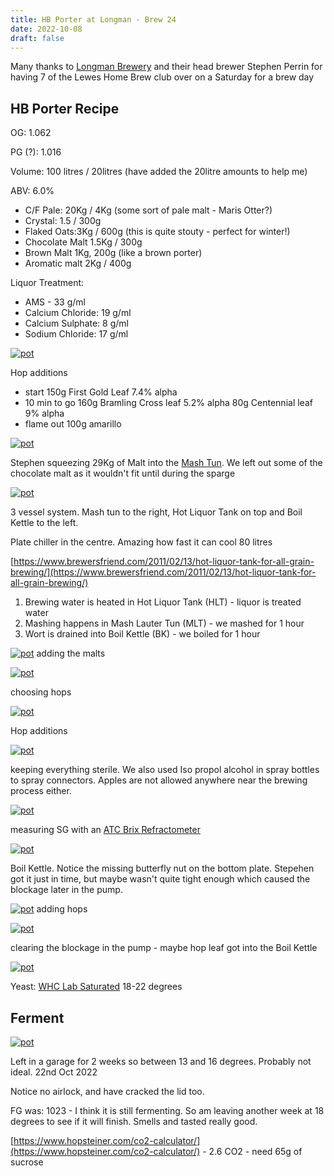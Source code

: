 ```yaml
---
title: HB Porter at Longman - Brew 24
date: 2022-10-08
draft: false 
---
```


<!-- [https://www.brewersfriend.com/homebrew/recipe/view/1289160/kingston-jpa](https://www.brewersfriend.com/homebrew/recipe/view/1289160/kingston-jpa)  -->

Many thanks to [Longman Brewery](https://www.longmanbrewery.com/) and their head brewer Stephen Perrin for having 7 of the Lewes Home Brew club over on a Saturday for a brew day

## HB Porter Recipe

OG: 1.062

PG (?): 1.016

Volume: 100 litres / 20litres (have added the 20litre amounts to help me)

ABV: 6.0%

- C/F Pale: 20Kg / 4Kg (some sort of pale malt - Maris Otter?)
- Crystal: 1.5 / 300g
- Flaked Oats:3Kg / 600g (this is quite stouty - perfect for winter!)
- Chocolate Malt 1.5Kg / 300g
- Brown Malt 1Kg, 200g (like a brown porter)
- Aromatic malt 2Kg / 400g 

Liquor Treatment:

- AMS - 33 g/ml
- Calcium Chloride: 19 g/ml
- Calcium Sulphate: 8 g/ml
- Sodium Chloride: 17 g/ml

[![pot](/images/2022-10-08/6.jpg "treatment")](/images/2022-10-08/6.jpg)

Hop additions

- start 150g First Gold Leaf 7.4% alpha
- 10 min to go
  160g Bramling Cross leaf 5.2% alpha
	80g Centennial leaf 9% alpha
- flame out
  100g amarillo
 
[![pot](/images/2022-10-08/4.jpg "stephen")](/images/2022-10-08/4.jpg)

Stephen squeezing 29Kg of Malt into the [Mash Tun](http://brewwiki.com/index.php/Mash_Tun). We left out some of the chocolate malt as it wouldn't fit until during the sparge


[![pot](/images/2022-10-08/5.jpg "fixing")](/images/2022-10-08/5.jpg)

3 vessel system. Mash tun to the right, Hot Liquor Tank on top and Boil Kettle to the left.

Plate chiller in the centre. Amazing how fast it can cool 80 litres

[https://www.brewersfriend.com/2011/02/13/hot-liquor-tank-for-all-grain-brewing/](https://www.brewersfriend.com/2011/02/13/hot-liquor-tank-for-all-grain-brewing/)

1) Brewing water is heated in Hot Liquor Tank (HLT) - liquor is treated water
2) Mashing happens in Mash Lauter Tun (MLT) - we mashed for 1 hour
3) Wort is drained into Boil Kettle (BK) - we boiled for 1 hour 


[![pot](/images/2022-10-08/10.jpg "malt")](/images/2022-10-08/10.jpg)
adding the malts


[![pot](/images/2022-10-08/8.jpg "choosing hops")](/images/2022-10-08/8.jpg)

choosing hops


[![pot](/images/2022-10-08/3.jpg "water")](/images/2022-10-08/3.jpg)

Hop additions

[![pot](/images/2022-10-08/11.jpg "clean")](/images/2022-10-08/11.jpg)

keeping everything sterile. We also used Iso propol alcohol in spray bottles to spray connectors. Apples are not allowed anywhere near the brewing process either.

[![pot](/images/2022-10-08/7.jpg "brix")](/images/2022-10-08/7.jpg)


measuring SG with an [ATC Brix Refractometer](https://www.amazon.co.uk/Specific-Gravity-Refractometer-Fruit-1-000-1-130/dp/B07G9FRJPC)

[![pot](/images/2022-10-08/9.jpg "brix")](/images/2022-10-08/9.jpg)

Boil Kettle. Notice the missing butterfly nut on the bottom plate. Stepehen got it just in time, but maybe wasn't quite tight enough which caused the blockage later in the pump.

[![pot](/images/2022-10-08/12.jpg "adding hops")](/images/2022-10-08/12.jpg)
adding hops


[![pot](/images/2022-10-08/2.jpg "fixing")](/images/2022-10-08/2.jpg)

clearing the blockage in the pump - maybe hop leaf got into the Boil Kettle

[![pot](/images/2022-10-08/1.jpg "yeast")](/images/2022-10-08/1.jpg)

 Yeast: [WHC Lab Saturated](https://whclab.com/product/dehydrated-saturated-dried-yeast-500g/)
  18-22 degrees

## Ferment

[![pot](/images/2022-10-08/13.jpg "fermenter")](/images/2022-10-08/13.jpg)

Left in a garage for 2 weeks so between 13 and 16 degrees. Probably not ideal.  22nd Oct 2022 

Notice no airlock, and have cracked the lid too.

FG was: 1023 - I think it is still fermenting. So am leaving another week at 18 degrees to see if it will finish. Smells and tasted really good.

[https://www.hopsteiner.com/co2-calculator/](https://www.hopsteiner.com/co2-calculator/)  - 2.6 CO2 - need 65g of sucrose

